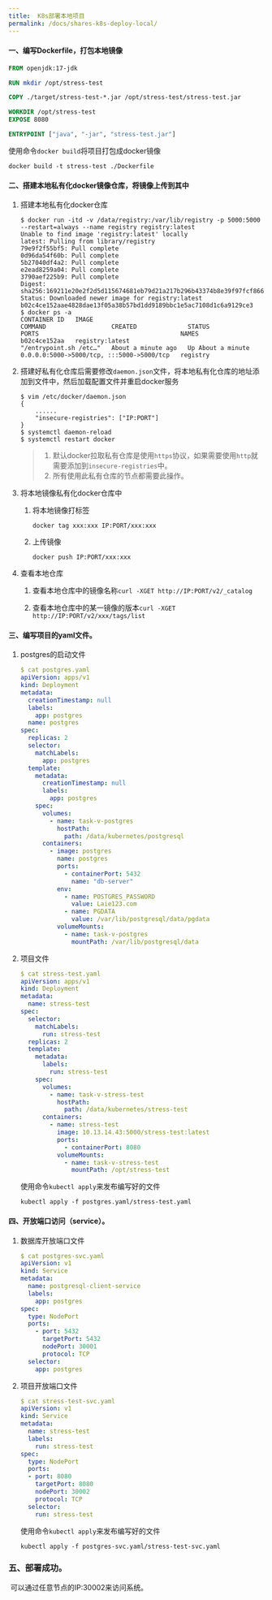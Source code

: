 ```yaml
---
title:  K8s部署本地项目
permalink: /docs/shares-k8s-deploy-local/
---
```



#### 一、编写Dockerfile，打包本地镜像

```dockerfile
FROM openjdk:17-jdk

RUN mkdir /opt/stress-test

COPY ./target/stress-test-*.jar /opt/stress-test/stress-test.jar

WORKDIR /opt/stress-test
EXPOSE 8080

ENTRYPOINT ["java", "-jar", "stress-test.jar"]
```

使用命令`docker build`将项目打包成docker镜像

```shell
docker build -t stress-test ./Dockerfile
```



#### 二、搭建本地私有化docker镜像仓库，将镜像上传到其中

1. 搭建本地私有化docker仓库

    ```shell
    $ docker run -itd -v /data/registry:/var/lib/registry -p 5000:5000 --restart=always --name registry registry:latest
    Unable to find image 'registry:latest' locally
    latest: Pulling from library/registry
    79e9f2f55bf5: Pull complete 
    0d96da54f60b: Pull complete 
    5b27040df4a2: Pull complete 
    e2ead8259a04: Pull complete 
    3790aef225b9: Pull complete 
    Digest: sha256:169211e20e2f2d5d115674681eb79d21a217b296b43374b8e39f97fcf866b375
    Status: Downloaded newer image for registry:latest
    b02c4ce152aae4828dae13f05a38b57bd1dd9189bbc1e5ac7108d1c6a9129ce3
    $ docker ps -a
    CONTAINER ID   IMAGE                                               COMMAND                  CREATED              STATUS                       PORTS                                       NAMES
    b02c4ce152aa   registry:latest                                     "/entrypoint.sh /etc…"   About a minute ago   Up About a minute            0.0.0.0:5000->5000/tcp, :::5000->5000/tcp   registry
    ```

2. 搭建好私有化仓库后需要修改`daemon.json`文件，将本地私有化仓库的地址添加到文件中，然后加载配置文件并重启docker服务

    ```shell
    $ vim /etc/docker/daemon.json
    {
        ......
        "insecure-registries": ["IP:PORT"]
    }
    $ systemctl daemon-reload
    $ systemctl restart docker
    ```

    > 1. 默认docker拉取私有仓库是使用`https`协议，如果需要使用`http`就需要添加到`insecure-registries`中。
    > 2. 所有使用此私有仓库的节点都需要此操作。

3. 将本地镜像私有化docker仓库中

    1. 将本地镜像打标签

        `docker tag xxx:xxx IP:PORT/xxx:xxx`

    2. 上传镜像

        `docker push IP:PORT/xxx:xxx `

4. 查看本地仓库

    1. 查看本地仓库中的镜像名称`curl -XGET http://IP:PORT/v2/_catalog`

    2. 查看本地仓库中的某一镜像的版本`curl -XGET http://IP:PORT/v2/xxx/tags/list`

         

#### 三、编写项目的yaml文件。

1. postgres的启动文件

    ```yaml
    $ cat postgres.yaml
    apiVersion: apps/v1
    kind: Deployment
    metadata:
      creationTimestamp: null
      labels:
        app: postgres
      name: postgres
    spec:
      replicas: 2
      selector:
        matchLabels:
          app: postgres
      template:
        metadata:
          creationTimestamp: null
          labels:
            app: postgres
        spec:
          volumes:
            - name: task-v-postgres
              hostPath:
                path: /data/kubernetes/postgresql
          containers:
            - image: postgres
              name: postgres
              ports:
                - containerPort: 5432
                  name: "db-server"
              env:
                - name: POSTGRES_PASSWORD
                  value: Laie123.com
                - name: PGDATA
                  value: /var/lib/postgresql/data/pgdata
              volumeMounts:
                - name: task-v-postgres
                  mountPath: /var/lib/postgresql/data
    ```

2. 项目文件

    ```yaml
    $ cat stress-test.yaml
    apiVersion: apps/v1
    kind: Deployment
    metadata:
      name: stress-test
    spec:
      selector:
        matchLabels:
          run: stress-test
      replicas: 2
      template:
        metadata:
          labels:
            run: stress-test
        spec:
          volumes:
            - name: task-v-stress-test
              hostPath:
                path: /data/kubernetes/stress-test
          containers:
            - name: stress-test
              image: 10.13.14.43:5000/stress-test:latest
              ports:
                - containerPort: 8080
              volumeMounts:
                - name: task-v-stress-test
                  mountPath: /opt/stress-test
    ```

    使用命令`kubectl apply`来发布编写好的文件

    ```shell
    kubectl apply -f postgres.yaml/stress-test.yaml
    ```

    

#### 四、开放端口访问（service）。

1. 数据库开放端口文件

    ```yaml
    $ cat postgres-svc.yaml
    apiVersion: v1
    kind: Service
    metadata:
      name: postgresql-client-service
      labels:
        app: postgres
    spec:
      type: NodePort
      ports:
        - port: 5432
          targetPort: 5432
          nodePort: 30001
          protocol: TCP
      selector:
        app: postgres
    ```

2. 项目开放端口文件

    ```yaml
    $ cat stress-test-svc.yaml
    apiVersion: v1
    kind: Service
    metadata:
      name: stress-test
      labels:
        run: stress-test
    spec:
      type: NodePort
      ports:
      - port: 8080
        targetPort: 8080
        nodePort: 30002
        protocol: TCP
      selector:
        run: stress-test
    ```

    使用命令`kubectl apply`来发布编写好的文件

    ```shell
    kubectl apply -f postgres-svc.yaml/stress-test-svc.yaml
    ```

    

### 五、部署成功。

​	可以通过任意节点的IP:30002来访问系统。

